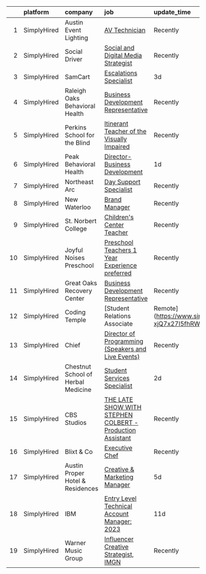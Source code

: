 

|    | platform    | company                            | job                                                                                                                                                                        | update_time   | location                |
|---:|:------------|:-----------------------------------|:---------------------------------------------------------------------------------------------------------------------------------------------------------------------------|:--------------|:------------------------|
|  1 | SimplyHired | Austin Event Lighting              | [AV Technician](https://www.simplyhired.com/job/pPNocB8TrllB-Sil-sa8N-zBR3zlqYMfr0A9-hTRhq4_QHYFRaGVJA?q=creative+programming)                                             | Recently      | Austin, TX              |
|  2 | SimplyHired | Social Driver                      | [Social and Digital Media Strategist](https://www.simplyhired.com/job/U6j1_kaBgfCXcUaqwkw8hdDEPfVTEdPIOv9xjPIz6fdApGM20tXoqA?q=creative+programming)                       | Recently      | Austin, TX +3 locations |
|  3 | SimplyHired | SamCart                            | [Escalations Specialist](https://www.simplyhired.com/job/XEDgdLzZg1CYU7WBhJ_MkyeLH-VirMh6vBUe-9gcJ2Z5suVn8Lwx5w?q=creative+programming)                                    | 3d            | Austin, TX              |
|  4 | SimplyHired | Raleigh Oaks Behavioral Health     | [Business Development Representative](https://www.simplyhired.com/job/T0Z91994Rcztlwk5FbLdAX-09l7aXRBzMfZDDyC9dNYC4iQO197EZA?q=creative+programming)                       | Recently      | Garner, NC              |
|  5 | SimplyHired | Perkins School for the Blind       | [Itinerant Teacher of the Visually Impaired](https://www.simplyhired.com/job/788ablg0AuYha4gFqYAs1lnf7RWsJoVot1dsa7XsiUmdR0U3KnNWBg?q=creative+programming)                | Recently      | Watertown, MA           |
|  6 | SimplyHired | Peak Behavioral Health             | [Director-Business Development](https://www.simplyhired.com/job/WXvu1PzNwiZcaeIV1h-4tpDPEKTjF7D76Cq3daYkMHR6iD-bna4tig?q=creative+programming)                             | 1d            | Santa Teresa, NM        |
|  7 | SimplyHired | Northeast Arc                      | [Day Support Specialist](https://www.simplyhired.com/job/JhZYaj9cIOaYJmV6kvbZh0vGma8ZUdiAjYzamtNRT1UZJKZbDs9U6Q?q=creative+programming)                                    | Recently      | Danvers, MA             |
|  8 | SimplyHired | New Waterloo                       | [Brand Manager](https://www.simplyhired.com/job/dUMRcVj47Mglgi2Ceu0tM99ZhYDuB5zBNtqDo7lORHQjMCuZfkPoZw?q=creative+programming)                                             | Recently      | Austin, TX              |
|  9 | SimplyHired | St. Norbert College                | [Children's Center Teacher](https://www.simplyhired.com/job/btdNBvFIOEYpDwQn5arsAre79TT2LRs96ag7s4t9GsLbxSY6hHw6Eg?q=creative+programming)                                 | Recently      | De Pere, WI             |
| 10 | SimplyHired | Joyful Noises Preschool            | [Preschool Teachers 1 Year Experience preferred](https://www.simplyhired.com/job/OewPZIHo9fkke6F6wHqaAiUgZntqybYJW73C6t8Ec5yNqwD_1iN7hA?q=creative+programming)            | Recently      | Topsfield, MA           |
| 11 | SimplyHired | Great Oaks Recovery Center         | [Business Development Representative](https://www.simplyhired.com/job/Rcm_ba6LDZAxaGHbvbaQnIRbjaRoh6ZaU6Q8sg40f6mYweLAyio7_w?q=creative+programming)                       | Recently      | Egypt, TX               |
| 12 | SimplyHired | Coding Temple                      | [Student Relations Associate | Remote](https://www.simplyhired.com/job/dvUd7fP5L2VF1Z44nbQLLCcS-xjQ7x27I5fhRWijBJhPKII9s6mfhg?q=creative+programming)                      | 11d           | Remote                  |
| 13 | SimplyHired | Chief                              | [Director of Programming (Speakers and Live Events)](https://www.simplyhired.com/job/puesa8pqRj-xwogHPNlULkkAQ7VQsKwHhXS9rlr15YNNvEBPNyGfCg?q=creative+programming)        | Recently      | New York, NY            |
| 14 | SimplyHired | Chestnut School of Herbal Medicine | [Student Services Specialist](https://www.simplyhired.com/job/YiVsNqmV-52Fk4-U-T5-MXdfJ7Ydt4EQyDnK02uiFRj9MZq2WVCqMg?q=creative+programming)                               | 2d            | Remote                  |
| 15 | SimplyHired | CBS Studios                        | [THE LATE SHOW WITH STEPHEN COLBERT - Production Assistant](https://www.simplyhired.com/job/n8XsCvYIJJ9nluXJBTGJDUTiYPF1bahm8upwULzifyM9bhkJatPd-g?q=creative+programming) | Recently      | New York, NY            |
| 16 | SimplyHired | Blixt & Co                         | [Executive Chef](https://www.simplyhired.com/job/_EoGYrXBJlxA1QhdjTpal09tEqfeuqIqJ7XQdnh5P3xKw9HLH3pv8Q?q=creative+programming)                                            | Recently      | Tetonia, ID             |
| 17 | SimplyHired | Austin Proper Hotel & Residences   | [Creative & Marketing Manager](https://www.simplyhired.com/job/-SqGL1_b27a1ZRblEbKA4yNPS8c6AYKtGv5NVX5MJDq3ZREWoH_MUg?q=creative+programming)                              | 5d            | Austin, TX              |
| 18 | SimplyHired | IBM                                | [Entry Level Technical Account Manager: 2023](https://www.simplyhired.com/job/v7KVk3sHzuNz1nLpPMpA2LuP3pxg7JYetB47nDxearW-1Kvn3w7phg?q=creative+programming)               | 11d           | Austin, TX              |
| 19 | SimplyHired | Warner Music Group                 | [Influencer Creative Strategist, IMGN](https://www.simplyhired.com/job/dfEwDugX30Mw40Dl5ISKebg78y2UXslHkbU2cDT3-zAHRcW7jYMjbw?q=creative+programming)                      | Recently      | New York, NY            |